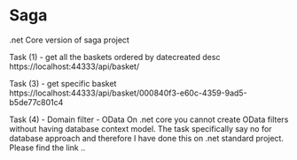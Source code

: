 # Saga
.net Core version of saga project


Task (1) - get all the baskets ordered by datecreated desc
https://localhost:44333/api/basket/


Task (3) - get specific basket 
https://localhost:44333/api/basket/000840f3-e60c-4359-9ad5-b5de77c801c4

Task (4) - Domain filter - OData
On .net core you cannot create OData filters without having database context model. 
The task specifically say no for database approach and therefore I have done this on .net standard project. Please find the link .. 

